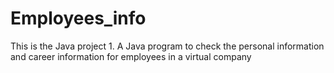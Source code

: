 # Employees_info
This is the Java project 1. A Java program to check the personal information and career information for employees in a virtual company
